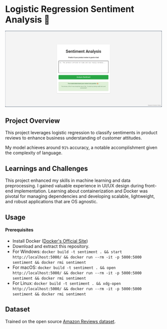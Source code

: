 # Logistic Regression Sentiment Analysis 🚀

![Good](/assets/images/good.png)

## Project Overview
This project leverages logistic regression to classify sentiments in product reviews to enhance business understanding of customer attitudes. 
  
My model achieves around `91%` accuracy, a notable accomplishment given the complexity of language.

## Learnings and Challenges
This project enhanced my skills in machine learning and data preprocessing. I gained valuable experience in UI/UX design during front-end implementation. Learning about containerization and Docker was pivotal for managing dependencies and developing scalable, lightweight, and robust applications that are OS agnostic.

## Usage
#### Prerequisites
- Install Docker ([Docker's Official Site](https://docs.docker.com/get-docker/))
- Download and extract this repository.
- For Windows: `docker build -t sentiment . && start http://localhost:5000/ && docker run --rm -it -p 5000:5000 sentiment && docker rmi sentiment`
- For macOS: `docker build -t sentiment . && open http://localhost:5000/ && docker run --rm -it -p 5000:5000 sentiment && docker rmi sentiment`
- For Linux: `docker build -t sentiment . && xdg-open http://localhost:5000/ && docker run --rm -it -p 5000:5000 sentiment && docker rmi sentiment`

## Dataset
Trained on the open source [Amazon Reviews dataset](https://www.kaggle.com/datasets/kritanjalijain/amazon-reviews).
